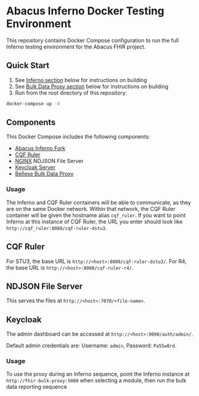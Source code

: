 # Abacus Inferno Docker Testing Environment

This repository contains Docker Compose configuration to run the full Inferno testing environment for the Abacus FHIR project.

## Quick Start

1. See [Inferno section](#Inferno) below for instructions on building
2. See [Bulk Data Proxy section](#FHIR%20Bulk%20Data%20Proxy) below for instructions on building
3. Run from the root directory of this repository:

```sh
docker-compose up -d
```

## Components

This Docker Compose includes the following components:
* [Abacus Inferno Fork](https://git.codev.mitre.org/projects/ABA/repos/cypress-inferno/browse)
* [CQF Ruler](https://hub.docker.com/u/contentgroup)
* [NGINX](https://hub.docker.com/_/nginx) NDJSON File Server
* [Keycloak Server](https://hub.docker.com/r/jboss/keycloak/)
* [Bellese Bulk Data Proxy](https://github.com/DBCG/connectathon/tree/master/fhir-bulk-proxy)


### Usage

The Inferno and CQF Ruler containers will be able to communicate, as they are on the same Docker network. Within that network, the CQF Ruler container will be given the hostname alias `cqf_ruler`. If you want to point Inferno at this instance of CQF Ruler, the URL you enter should look like `http://cqf_ruler:8080/cqf-ruler-dstu3`. 

## CQF Ruler

For STU3, the base URL is `http://<host>:8080/cqf-ruler-dstu3/`.
For R4, the base URL is `http://<host>:8080/cqf-ruler-r4/`.

## NDJSON File Server

This serves the files at `http://<host>:7070/<file-name>`.

## Keycloak

The admin dashboard can be accessed at `http://<host>:9090/auth/admin/`.

Default admin credentials are: Username: `admin`, Password: `Pa55w0rd`.

### Usage

To use the proxy during an Inferno sequence, point the Inferno instance at `http://fhir-bulk-proxy:5000` when selecting a module, then run the bulk data reporting sequence
